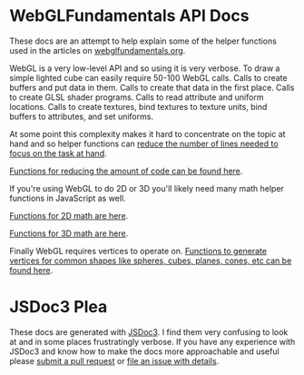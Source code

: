WebGLFundamentals API Docs
==========================

These docs are an attempt to help explain some of the helper functions
used in the articles on [webglfundamentals.org](https://webglfundamentals.org).

WebGL is a very low-level API and so using it is very verbose. To draw a simple
lighted cube can easily require 50-100 WebGL calls. Calls to create buffers
and put data in them. Calls to create that data in the first place. Calls to
create GLSL shader programs. Calls to read attribute and uniform locations. Calls
to create textures, bind textures to texture units, bind buffers to attributes,
and set uniforms.

At some point this complexity makes it hard to concentrate on the topic at hand
and so helper functions can [reduce the number of lines needed to focus on the
task at hand](/webgl/lessons/webgl-less-code-more-fun.html).

[Functions for reducing the amount of code can be found here](/docs/module-webgl-utils.html).

If you're using WebGL to do 2D or 3D you'll likely need many math helper functions
in JavaScript as well.

[Functions for 2D math are here](/docs/module-webgl-2d-math.html).

[Functions for 3D math are here](/docs/module-webgl-3d-math.html).

Finally WebGL requires vertices to operate on. [Functions to generate vertices
for common shapes like spheres, cubes, planes, cones, etc can be found here](/docs/module-primitives.html).

# JSDoc3 Plea

These docs are generated with [JSDoc3](https://usejsdoc.org/). I find them very confusing to look at
and in some places frustratingly verbose. If you have any experience with JSDoc3 and know how to
make the docs more approachable and useful please [submit a pull request](https://github.com/gfxfundamentals/webgl-fundamentals)
or [file an issue with details](https://github.com/gfxfundamentals/webgl-fundamentals/issues).

